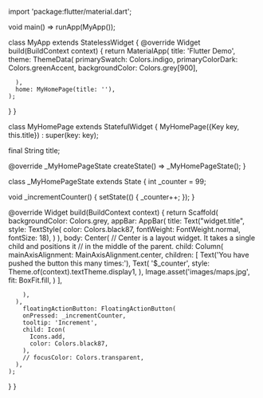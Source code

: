 import 'package:flutter/material.dart';

void main() => runApp(MyApp());

class MyApp extends StatelessWidget {
  @override
  Widget build(BuildContext context) {
    return MaterialApp(
      title: 'Flutter Demo',
      theme: ThemeData(
        primarySwatch: Colors.indigo,
        primaryColorDark: Colors.greenAccent,
        backgroundColor: Colors.grey[900],
        
      ),
      home: MyHomePage(title: ''),
    );
  }
}

class MyHomePage extends StatefulWidget {
  MyHomePage({Key key, this.title}) : super(key: key);

  final String title;

  @override
  _MyHomePageState createState() => _MyHomePageState();
}

class _MyHomePageState extends State<MyHomePage> {
  int _counter = 99;

  void _incrementCounter() {
    setState(() {
      _counter++;
    });
  }

  @override
  Widget build(BuildContext context) {
    return Scaffold(
      backgroundColor: Colors.grey,
      appBar: AppBar(
        title: Text("widget.title", 
        style: TextStyle(
          color: Colors.black87, 
          fontWeight: FontWeight.normal,
          fontSize: 18),
          )
      ),
      body: Center(
        // Center is a layout widget. It takes a single child and positions it
        // in the middle of the parent.
        child: 
        Column(
          mainAxisAlignment: MainAxisAlignment.center,
          children: <Widget>[
            Text('You have pushed the button this many times:'),
            Text(
              '$_counter',
              style: Theme.of(context).textTheme.display1,
            ),
            Image.asset('images/maps.jpg',
            fit: BoxFit.fill,
            )
          ],

        ),
      ),
        floatingActionButton: FloatingActionButton(
        onPressed: _incrementCounter,
        tooltip: 'Increment',
        child: Icon(
          Icons.add,
          color: Colors.black87,
        ),
        // focusColor: Colors.transparent,
      ),
    );
  }
}
